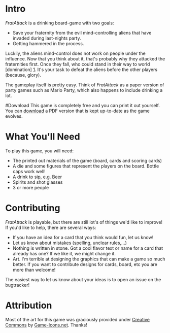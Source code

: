 # Intro

_FratAttack_ is a drinking board-game with two goals:

* Save your fraternity from the evil mind-controlling aliens that have invaded during last-nights party.
* Getting hammered in the process.

Luckily, the aliens mind-control does not work on people under the influence. Now that you think about it, that's probably why they attacked the fraternities first. Once they fall, who could stand in their way to world [domination] [1]. It's your task to defeat the aliens before the other players (because, glory).

The gameplay itself is pretty easy. Think of _FratAttack_ as a paper version of party games such as Mario Party, which also happens to include drinking a lot.

[1]: # "At least you assume that's what they want. Maybe they just want to bring world-peace and elevate humanity to the next level of existence, who knows."

#Download
This game is completely free and you can print it out yourself. You can [download](https://github.com/Qgel/FratAttack/releases) a PDF version that is kept up-to-date as the game evolves.

# What You'll Need

To play this game, you will need:

* The printed out materials of the game (board, cards and scoring cards)
* A die and some figures that represent the players on the board. Bottle caps work well!
* A drink to sip, e.g. Beer
* Spirits and shot glasses
* 3 or more people

# Contributing

_FratAttack_ is playable, but there are still lot's of things we'd like to improve!
If you'd like to help, there are several ways:

* If you have an idea for a card that you think would fun, let us know!
* Let us know about mistakes (spelling, unclear rules,...)
* Nothing is written in stone. Got a cool flavor text or name for a card that already has one? If we like it, we might change it.
* Art. I'm terrible at designing the graphics that can make a game so much better. If you want to contribute designs for cards, board, etc you are more than welcome!

The easiest way to let us know about your ideas is to open an issue on the bugtracker!

# Attribution
Most of the art for this game was graciously provided under [Creative Commons](http://creativecommons.org/licenses/by/3.0/) by [Game-Icons.net](http://game-icons.net/). Thanks!
